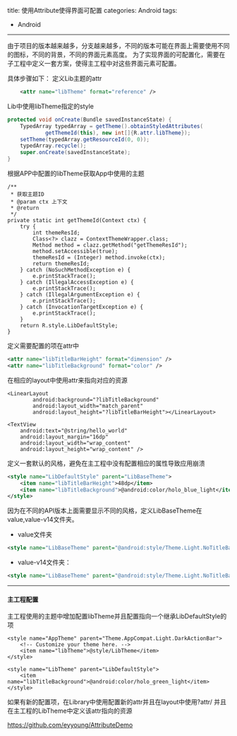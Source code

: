 title: 使用Attribute使得界面可配置
categories: Android
tags:
- Android
---

由于项目的版本越来越多，分支越来越多，不同的版本可能在界面上需要使用不同的图标，不同的背景，不同的界面元素高度。
为了实现界面的可配置化，需要在子工程中定义一套方案，使得主工程中对这些界面元素可配置。

具体步骤如下：
 定义Lib主题的attr
```xml
    <attr name="libTheme" format="reference" />
```
Lib中使用libTheme指定的style
```java
protected void onCreate(Bundle savedInstanceState) {
    TypedArray typedArray = getTheme().obtainStyledAttributes(
            getThemeId(this), new int[]{R.attr.libTheme});
    setTheme(typedArray.getResourceId(0, 0));
    typedArray.recycle();
    super.onCreate(savedInstanceState);
}
```
<!--more-->
根据APP中配置的libTheme获取App中使用的主题

    /**
     * 获取主题ID
     * @param ctx 上下文
     * @return
     */
    private static int getThemeId(Context ctx) {
        try {
            int themeResId;
            Class<?> clazz = ContextThemeWrapper.class;
            Method method = clazz.getMethod("getThemeResId");
            method.setAccessible(true);
            themeResId = (Integer) method.invoke(ctx);
            return themeResId;
        } catch (NoSuchMethodException e) {
            e.printStackTrace();
        } catch (IllegalAccessException e) {
            e.printStackTrace();
        } catch (IllegalArgumentException e) {
            e.printStackTrace();
        } catch (InvocationTargetException e) {
            e.printStackTrace();
        }
        return R.style.LibDefaultStyle;
    }
定义需要配置的项在attr中
```xml
<attr name="libTitleBarHeight" format="dimension" />
<attr name="libTitleBackground" format="color" />
```
在相应的layout中使用attr来指向对应的资源

    <LinearLayout
            android:background="?libTitleBackground"
            android:layout_width="match_parent"
            android:layout_height="?libTitleBarHeight"></LinearLayout>

    <TextView
        android:text="@string/hello_world"
        android:layout_margin="16dp"
        android:layout_width="wrap_content"
        android:layout_height="wrap_content" />

定义一套默认的风格，避免在主工程中没有配置相应的属性导致应用崩溃
```xml
<style name="LibDefaultStyle" parent="LibBaseTheme">
    <item name="libTitleBarHeight">48dp</item>
    <item name="libTitleBackground">@android:color/holo_blue_light</item>
</style>
```
因为在不同的API版本上面需要显示不同的风格，定义LibBaseTheme在value,value-v14文件夹。
 - value文件夹
```xml
<style name="LibBaseTheme" parent="@android:style/Theme.Light.NoTitleBar"></style>
```
 - value-v14文件夹：
```xml
<style name="LibBaseTheme" parent="@android:style/Theme.Light.NoTitleBar"></style>
```

----------

#### 主工程配置 ####

主工程使用的主题中增加配置libTheme并且配置指向一个继承LibDefaultStyle的项

    <style name="AppTheme" parent="Theme.AppCompat.Light.DarkActionBar">
        <!-- Customize your theme here. -->
        <item name="libTheme">@style/LibTheme</item>
    </style>

    <style name="LibTheme" parent="LibDefaultStyle">
        <item name="libTitleBackground">@android:color/holo_green_light</item>
    </style>

如果有新的配置项，在Library中使用配置新的attr并且在layout中使用?attr/
并且在主工程的LibTheme中定义该attr指向的资源

https://github.com/eyyoung/AttributeDemo
